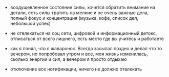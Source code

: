 - воодущевленное состояние силы, хочется обратить внимание на детали, есть силы тратить на мелкие и не очень важные дела, полный фокус и концентрация (музыка, кофе, список дел, небольшой успех)


- не отвлекаться на соц сети, цифровой и информационный детокс, отписаться от всего лишнего, есть место где вы учитесь и работаете

- как я понял, что я жаваронок. Всегда засыпал поздно и делал что то вечером, но попробовал утром и все, моя жизнь изменилась, сколько энергии и сил, а вечером я просто отдыхаю

- отключение все нотификации, ничего не должно отвлекать